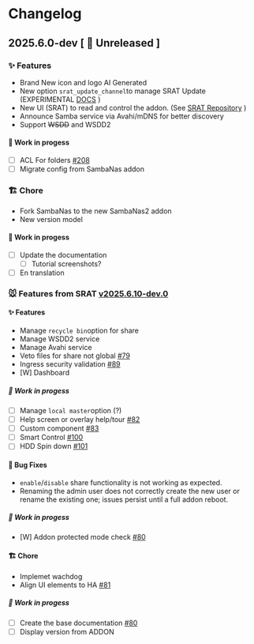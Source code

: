 # Changelog

## 2025.6.0-dev [ 🚧 Unreleased ]

###  ✨ Features
- Brand New icon and logo AI Generated
- New option `srat_update_channel`to manage SRAT Update (EXPERIMENTAL [DOCS](DOCS.md) )
- New UI (SRAT) to read and control the addon. (See [SRAT Repository](https://github.com/dianlight/srat) )
- Announce Samba service via Avahi/mDNS for better discovery
- Support ~~WSDD~~ and WSDD2
#### __🚧 Work in progess__
- [ ] ACL For folders [#208](https://github.com/dianlight/hassio-addons/issues/208)
- [ ] Migrate config from SambaNas addon

### 🏗 Chore
- Fork SambaNas to the new SambaNas2 addon
- New version model
#### __🚧 Work in progess__
- [ ] Update the documentation
    - [ ] Tutorial screenshots?
- [ ] En translation 

### 🐭 Features from SRAT [v2025.6.10-dev.0](https://github.com/dianlight/srat)

####  ✨ Features
- Manage `recycle bin`option for share
- Manage WSDD2 service
- Manage Avahi service
- Veto files for share not global [#79](https://github.com/dianlight/srat/issues/79)
- Ingress security validation [#89](https://github.com/dianlight/srat/issues/89)
- [W] Dashboard
##### __🚧 Work in progess__
- [ ] Manage `local master`option (?)
- [ ] Help screen or overlay help/tour [#82](https://github.com/dianlight/srat/issues/82)
- [ ] Custom component [#83](https://github.com/dianlight/srat/issues/83)
- [ ] Smart Control [#100](https://github.com/dianlight/srat/issues/100)
- [ ] HDD Spin down [#101](https://github.com/dianlight/srat/issues/101)

####  🐛 Bug Fixes
- `enable`/`disable` share functionality is not working as expected.
- Renaming the admin user does not correctly create the new user or rename the existing one; issues persist until a full addon reboot.
##### __🚧 Work in progess__
- [W] Addon protected mode check [#80](https://github.com/dianlight/srat/issues/85)

#### 🏗 Chore
- Implemet wachdog
- Align UI elements to HA [#81](https://github.com/dianlight/srat/issues/81)
##### __🚧 Work in progess__
- [ ] Create the base documentation [#80](https://github.com/dianlight/srat/issues/80)
- [ ] Display version from ADDON
